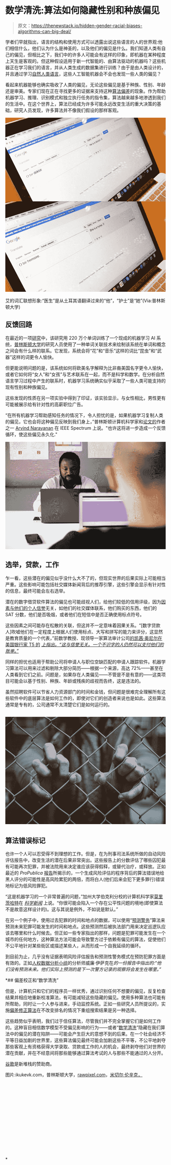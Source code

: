 # 数学清洗:算法如何隐藏性别和种族偏见

> 原文：<https://thenewstack.io/hidden-gender-racial-biases-algorithms-can-big-deal/>

学者们早就指出，语言的结构和使用方式可以透露出说这些语言的人的世界观:他们相信什么，他们认为什么是神圣的，以及他们的偏见是什么。我们知道人类有自己的偏见，但相比之下，我们中的许多人可能会有这样的印象，即机器在某种程度上天生是客观的。但这种假设适用于新一代智能的、由算法驱动的机器吗？这些机器正在学习我们的语言，并从人类生成的数据集进行训练？由于是由人类设计的，并且通过学习[自然人类语言](https://en.wikipedia.org/wiki/Natural_language)，这些人工智能机器会不会也发现一些人类的偏见？

看起来机器能够也确实吸收了人类的偏见，无论这些偏见是基于种族、性别、年龄还是审美。专家们现在正在寻找更多的证据来支持这种[算法偏差](https://en.wikipedia.org/wiki/Algorithmic_bias)的现象。作为帮助机器学习、推理、识别模式和独立执行任务的指令集，算法越来越多地渗透到我们的生活中。在这个世界上，算法已经成为许多可能永远改变生活的重大决策的基础，研究人员发现，许多算法并不像我们假设的那样客观。

![](img/9abceff9617d06571dc242928437ed17.png)

艾的词汇联想形象:“医生”是从土耳其语翻译过来的“他”，“护士”是“她”(Via:普林斯顿大学)

## 反馈回路

在最近的一项[研究](https://www.princeton.edu/news/2017/04/18/biased-bots-artificial-intelligence-systems-echo-human-prejudices)中，该研究用 220 万个单词训练了一个现成的机器学习 AI 系统，[普林斯顿大学](https://www.princeton.edu/)的研究人员使用了一种单词关联技术来绘制该系统在单词和概念之间会有什么样的联系。它发现，系统会将“花”和“音乐”这样的词比“昆虫”和“武器”这样的词更令人愉快。

但更能说明问题的是，该系统如何将欧美名字解释为比非裔美国名字更令人愉快，或者它如何将“女人”和“女孩”与艺术联系在一起，而不是科学和数学。在分析自然语言学习过程中产生的联系时，机器学习系统确实似乎采取了一些人类可能支持的现有性别和种族偏见。

这些发现的性质在另一项实验中得到了印证，该实验显示，与女性相比，男性更有可能被展示给有针对性的高薪职位广告。

“在所有机器学习帮助感知任务的情况下，令人担忧的是，如果机器学习复制人类的偏见，它也会将这种偏见反映到我们身上，”普林斯顿计算机科学家和[论文的](http://science.sciencemag.org/content/356/6334/183)作者之一 [Arvind Narayanan](http://randomwalker.info/) 在 IEEE Spectrum 上说。"也许这将进一步造成一个反馈循环，使这些偏见永久化."

![](img/f578dc0328777a4da02ba7772e3ce10e.png)

## 选举，贷款，工作

乍一看，这些潜在的偏见似乎没什么大不了的，但现实世界的后果实际上可能相当严重。这些影响可能包括社交媒体新闻背后的推荐引擎，这些引擎会显示有针对性的信息，最终可能会左右选举。

潜在的数字借贷软件算法的偏见也可能歧视人们，给他们较低的信用评级，因为[因素与他们的个人信誉](https://www.npr.org/sections/alltechconsidered/2017/03/31/521946210/will-using-artificial-intelligence-to-make-loans-trade-one-kind-of-bias-for-anot)无关，如他们的社交媒体联系，他们购买的东西，他们的 SAT 分数，他们是否吸烟，或者他们在短信中是否正确使用标点符号。

这些因素之间可能存在松散的关联，但这并不一定意味着因果关系。“[数字贷款人]吹嘘他们在一定程度上根据人们使用标点、大写和拼写的能力来评分，这显然是教育质量的一个代表，”前数学教授、现领导一家算法审计公司[的凯茜·奥尼尔在美国银行家 T5 的](http://www.oneilrisk.com/) [*上指出。“这与信誉无关。一个不识字的人仍然可以支付他们的账单。”*](https://www.americanbanker.com/news/can-ai-be-programmed-to-make-fair-lending-decisions)

同样的担忧也适用于帮助公司将申请人与职位空缺匹配的申请人跟踪软件。机器学习算法可以用来过滤和剔除大部分简历——根据一个来源，高达 72%——甚至在人类看到它们之前。问题是，如果存在人类偏见——不管是不是有意的——这类项目可能会以基于性别、种族、年龄或残疾的歧视而告终，这是违法的。

虽然招聘软件可以节省人力资源部门的时间和金钱，但问题是很难完全理解所有这些软件中的底层算法是如何工作的，即使对它们的创造者来说也是如此。这些算法通常是专有的，公司通常不太清楚它们是如何运行的。

## ![](img/408e48c2bb88b351ae9786864df09a4a.png)

## 算法错误标记

也许一个人可以忍受得不到理想的工作。但是，在为刑事司法系统所做的自动风险评估报告中，改变生活的潜在后果非常突出。这些报告上的分数评估了哪些囚犯最有可能再次犯罪，并被法院用来决定谁应该获得假释，或替代治疗，或释放。正如最近的 *ProPublica* [报告](https://www.propublica.org/article/machine-bias-risk-assessments-in-criminal-sentencing)所揭示的，一个生成风险评估的程序背后的算法错误地给黑人评分的可能性是高风险累犯的两倍，而将白人(他们后来会犯下更多罪行)错误地标记为低风险罪犯。

“这是机器学习的一个非常普遍的问题，”加州大学伯克利分校的计算机科学家[莫里茨哈特](http://mrtz.org/)在 [*科学新闻*](https://www.sciencenews.org/article/machines-are-getting-schooled-fairness) 上说。“你很可能会陷入一个存在公平性问题的境地(即使算法不是故意这样设计的)。这与其说是例外，不如说是默认。”

在另一个例子中，使用过去犯罪的时间和地点的数据，可以使用“[预测警务](https://thenewstack.io/predictive-policing-real-just-not-effective/)”算法来预测未来犯罪可能发生的时间和地点。这些预测然后被执法部门用来决定巡逻队应该去哪里和什么时候去。但正如一些专家指出的那样，问题是犯罪可能发生在一个城市的任何地方，这种算法方法可能会导致警方过于依赖有偏见的算法，促使他们不公平地针对某些街区或描述某些人，从而形成一个自我延续的循环。

到目前为止，几乎没有证据表明风险评估报告和预测性警务模式在预防犯罪方面是有效的。正如[人权数据分析小组](https://hrdag.org/people/william-isaac/)的分析师威廉·伊萨克在[](http://www.sciencemag.org/news/2016/09/can-predictive-policing-prevent-crime-it-happens)*的一份报告中指出的:“他们没有预测未来。他们实际上预测的是下一次警方记录的观察将会发生在哪里。”*

 *## 偏差校正和“数学清洗”

但是，计算机只和它们的程序员一样优秀，通过识别任何不想要的偏见，反复检查结果并相应地重新校准算法，有可能减轻这些隐藏的偏见。使用多种算法也可能有所帮助，同时让一个人参与进来，手动监控系统。正如一些研究人员所提议的，实施[偏差修正算法](https://www.zdnet.com/article/ai-bias-in-hiring-loans-dating-this-search-tool-aims-to-create-a-level-playing-field/)在不改变排名的情况下重组搜索结果是另一种选择。

这些趋势似乎表明，我们过于信任算法，尽管我们并不完全掌握它们是如何工作的。这种盲目相信数学模型不受偏见影响的行为——或者“[数学清洗](https://www.mathwashing.com/)”隐藏在我们算法中的偏见的潜在陷阱——可能会产生巨大的意想不到的后果。在一个社会经济不平等日益加剧的世界里，这些算法偏见最终可能会加剧这些不平等，不公平地剥夺那些客观上有资格获得大学录取、贷款或工作的人的机会，最终剥夺他们对世界的潜在贡献，并在不经意间将那些能够通过算法考试的人与那些不能通过的人分开。

[谷歌](https://cloud.google.com/kubernetes-engine)是新堆栈的赞助商。

图片:ikukevk.com，普林斯顿大学，[rawpixel.com](https://unsplash.com/@rawpixel)，[米切尔·伦辛克，](https://unsplash.com/@lensinkmitchel)

<svg xmlns:xlink="http://www.w3.org/1999/xlink" viewBox="0 0 68 31" version="1.1"><title>Group</title> <desc>Created with Sketch.</desc></svg>*
